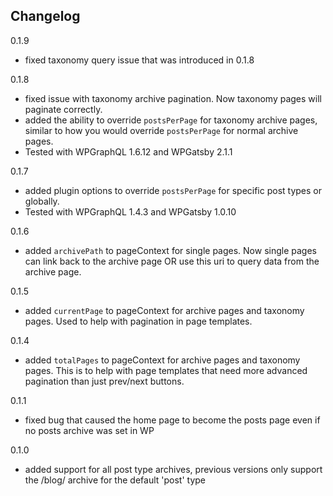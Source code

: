 ## Changelog

0.1.9
- fixed taxonomy query issue that was introduced in 0.1.8

0.1.8

- fixed issue with taxonomy archive pagination. Now taxonomy pages will paginate correctly.
- added the ability to override `postsPerPage` for taxonomy archive pages, similar to how you would override `postsPerPage` for normal archive pages.
- Tested with WPGraphQL 1.6.12 and WPGatsby 2.1.1

0.1.7

- added plugin options to override `postsPerPage` for specific post types or globally.
- Tested with WPGraphQL 1.4.3 and WPGatsby 1.0.10

0.1.6

- added `archivePath` to pageContext for single pages. Now single pages can link back to the archive page OR use this uri to query data from the archive page.

0.1.5

- added `currentPage` to pageContext for archive pages and taxonomy pages. Used to help with pagination in page templates.

0.1.4

- added `totalPages` to pageContext for archive pages and taxonomy pages. This is to help with page templates that need more advanced pagination than just prev/next buttons.

0.1.1

- fixed bug that caused the home page to become the posts page even if no posts archive was set in WP

0.1.0

- added support for all post type archives, previous versions only support the /blog/ archive for the default 'post' type
